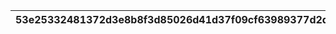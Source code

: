 |53e25332481372d3e8b8f3d85026d41d37f09cf63989377d2d432dbdad6c454d|285992ad2851bbc693fbf3375ed259366a2f30e719b2ccd65cf410b57d9cf4e5|c2e3c38e84c436c0f462c4bb4c25d9064a4824cff72610397328b1e374ba15f3|580f1ef5d1e63d6edd05fad247557f6b855d6dad603c18283994b80a97916921|3c7e148e311b894844e890e274d60d98dd49ebf643951516cd23e606e5c101b2|ed5909299260348e4ef48e82a155d7c0707c3859b2dfd8300a477cc22a0d60be|
| --- | --- | --- | --- | --- | --- |